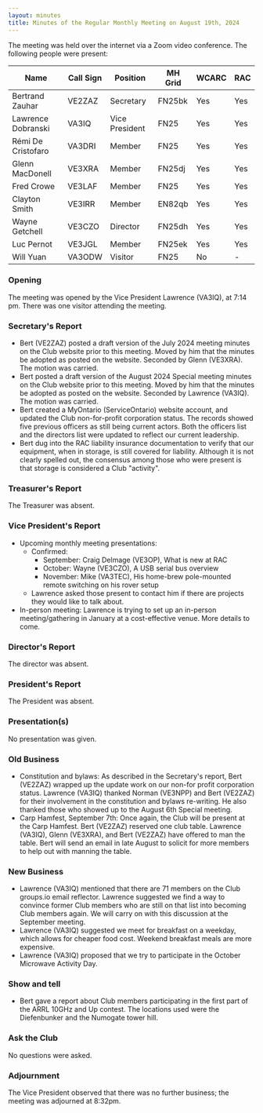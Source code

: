 ```yaml
---
layout: minutes
title: Minutes of the Regular Monthly Meeting on August 19th, 2024
---
```

The meeting was held over the internet via a Zoom video conference.
The following people were present:

| Name               | Call Sign | Position       | MH Grid | WCARC | RAC |
| ------------------ | --------- | -------------- | ------- | ----- | --- |
| Bertrand Zauhar    | VE2ZAZ    | Secretary      | FN25bk  | Yes   | Yes |
| Lawrence Dobranski | VA3IQ     | Vice President | FN25    | Yes   | Yes |
| Rémi De Cristofaro | VA3DRI    | Member         | FN25    | Yes   | Yes |
| Glenn MacDonell    | VE3XRA    | Member         | FN25dj  | Yes   | Yes |
| Fred Crowe         | VE3LAF    | Member         | FN25    | Yes   | Yes |
| Clayton Smith      | VE3IRR    | Member         | EN82qb  | Yes   | Yes |
| Wayne Getchell     | VE3CZO    | Director       | FN25dh  | Yes   | Yes |
| Luc Pernot         | VE3JGL    | Member         | FN25ek  | Yes   | Yes |
| Will Yuan          | VA3ODW    | Visitor        | FN25    | No    |  -  |

### Opening

The meeting was opened by the Vice President Lawrence (VA3IQ), at 7:14 pm.
There was one visitor attending the meeting.

### Secretary's Report

- Bert (VE2ZAZ) posted a draft version of the July 2024 meeting minutes on the Club website prior to this meeting. Moved by him that the minutes be adopted as posted on the website. Seconded by Glenn (VE3XRA). The motion was carried.
- Bert posted a draft version of the August 2024 Special meeting minutes on the Club website prior to this meeting. Moved by him that the minutes be adopted as posted on the website. Seconded by Lawrence (VA3IQ). The motion was carried.
- Bert created a MyOntario (ServiceOntario) website account, and updated the Club non-for-profit corporation status. The records showed five previous officers as still being current actors. Both the officers list and the directors list were updated to reflect our current leadership.
- Bert dug into the RAC liability insurance documentation to verify that our equipment, when in storage, is still covered for liability. Although it is not clearly spelled out, the consensus among those who were present is that storage is considered a Club "activity".

### Treasurer's Report

The Treasurer was absent.

### Vice President's Report

- Upcoming monthly meeting presentations:
  - Confirmed:
    - September: Craig Delmage (VE3OP), What is new at RAC
    - October: Wayne (VE3CZO), A USB serial bus overview
    - November: Mike (VA3TEC), His home-brew pole-mounted remote switching on his rover setup
  - Lawrence asked those present to contact him if there are projects they would like to talk about.
- In-person meeting: Lawrence is trying to set up an in-person meeting/gathering in January at a cost-effective venue. More details to come.

### Director's Report

The director was absent.

### President's Report

The President was absent.

### Presentation(s)

No presentation was given.

### Old Business

- Constitution and bylaws: As described in the Secretary's report, Bert (VE2ZAZ) wrapped up the update work on our non-for profit corporation status. Lawrence (VA3IQ) thanked Norman (VE3NPP) and Bert (VE2ZAZ) for their involvement in the constitution and bylaws re-writing. He also thanked those who showed up to the August 6th Special meeting.
- Carp Hamfest, September 7th: Once again, the Club will be present at the Carp Hamfest. Bert (VE2ZAZ) reserved one club table. Lawrence (VA3IQ), Glenn (VE3XRA), and Bert (VE2ZAZ) have offered to man the table. Bert will send an email in late August to solicit for more members to help out with manning the table.

### New Business

- Lawrence (VA3IQ) mentioned that there are 71 members on the Club groups.io email reflector. Lawrence suggested we find a way to convince former Club members who are still on that list into becoming Club members again. We will carry on with this discussion at the September meeting.
- Lawrence (VA3IQ) suggested we meet for breakfast on a weekday, which allows for cheaper food cost. Weekend breakfast meals are more expensive.
- Lawrence (VA3IQ) proposed that we try to participate in the October Microwave Activity Day.

### Show and tell

- Bert gave a report about Club members participating in the first part of the ARRL 10GHz and Up contest. The locations used were the Diefenbunker and the Numogate tower hill.

### Ask the Club

No questions were asked.

### Adjournment

The Vice President observed that there was no further business; the meeting was adjourned at 8:32pm.
